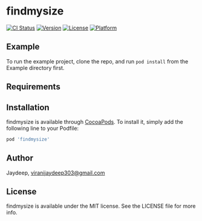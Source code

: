 # findmysize

[![CI Status](https://img.shields.io/travis/Jaydeep/findmysize.svg?style=flat)](https://travis-ci.org/Jaydeep/findmysize)
[![Version](https://img.shields.io/cocoapods/v/findmysize.svg?style=flat)](https://cocoapods.org/pods/findmysize)
[![License](https://img.shields.io/cocoapods/l/findmysize.svg?style=flat)](https://cocoapods.org/pods/findmysize)
[![Platform](https://img.shields.io/cocoapods/p/findmysize.svg?style=flat)](https://cocoapods.org/pods/findmysize)

## Example

To run the example project, clone the repo, and run `pod install` from the Example directory first.

## Requirements

## Installation

findmysize is available through [CocoaPods](https://cocoapods.org). To install
it, simply add the following line to your Podfile:

```ruby
pod 'findmysize'
```

## Author

Jaydeep, viranijaydeep303@gmail.com

## License

findmysize is available under the MIT license. See the LICENSE file for more info.
